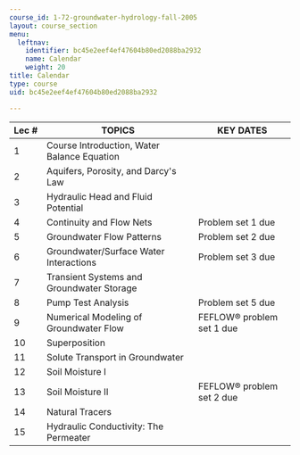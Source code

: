 ```yaml
---
course_id: 1-72-groundwater-hydrology-fall-2005
layout: course_section
menu:
  leftnav:
    identifier: bc45e2eef4ef47604b80ed2088ba2932
    name: Calendar
    weight: 20
title: Calendar
type: course
uid: bc45e2eef4ef47604b80ed2088ba2932

---
```


| Lec # | TOPICS | KEY DATES |
| --- | --- | --- |
| 1 | Course Introduction, Water Balance Equation |  |
| 2 | Aquifers, Porosity, and Darcy's Law |  |
| 3 | Hydraulic Head and Fluid Potential |  |
| 4 | Continuity and Flow Nets | Problem set 1 due |
| 5 | Groundwater Flow Patterns | Problem set 2 due |
| 6 | Groundwater/Surface Water Interactions | Problem set 3 due |
| 7 | Transient Systems and Groundwater Storage |  |
| 8 | Pump Test Analysis | Problem set 5 due |
| 9 | Numerical Modeling of Groundwater Flow | FEFLOW® problem set 1 due |
| 10 | Superposition |  |
| 11 | Solute Transport in Groundwater |  |
| 12 | Soil Moisture I |  |
| 13 | Soil Moisture II | FEFLOW® problem set 2 due |
| 14 | Natural Tracers |  |
| 15 | Hydraulic Conductivity: The Permeater |